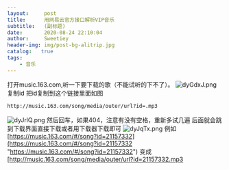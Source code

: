 ```yaml
---
layout:     post
title:      用网易云官方接口解析VIP音乐
subtitle:   (副标题)
date:       2020-08-24 22:10:04
author:     Sweetiey
header-img: img/post-bg-alitrip.jpg
catalog:   true
tags:
    - 音乐
---
```

打开music.163.com,听一下要下载的歌（不能试听的下不了）。
![dyGdxJ.png](https://s1.ax1x.com/2020/08/24/dyGdxJ.png)
复制id
把id复制到这个链接里面如图

```html
http://music.163.com/song/media/outer/url?id=.mp3
```

![dyJrlQ.png](https://s1.ax1x.com/2020/08/24/dyJrlQ.png)
然后回车，如果404，注意有没有空格，重新多试几遍
后面就会跳到下载界面直接下载或者用下载器下载即可
![dyJqTx.png](https://s1.ax1x.com/2020/08/24/dyJqTx.png)
例如
[https://music.163.com/#/song?id=21157332](https://music.163.com/#/song?id=21157332 "https://music.163.com/#/song?id=21157332")
变成
[http://music.163.com/song/media/outer/url?id=21157332.mp3